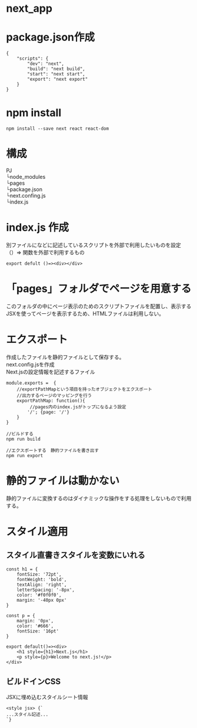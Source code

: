 # next_app

# package.json作成
```
{
    "scripts": {
        "dev": "next",
        "build": "next build",
        "start": "next start",
        "export": "next export"
    }
}
```

# npm install
```
npm install --save next react react-dom
```

# 構成
PJ  
└node_modules  
└pages  
└package.json  
└next.confing.js  
└index.js  

# index.js 作成
別ファイルになどに記述しているスクリプトを外部で利用したいものを設定<br>
（）=> 関数を外部で利用するもの<br>
```
export defult ()=><div></div>
```

# 「pages」フォルダでページを用意する
このフォルダの中にページ表示のためのスクリプトファイルを配置し、表示する<br>
JSXを使ってページを表示するため、HTMLファイルは利用しない。<br>

# エクスポート
作成したファイルを静的ファイルとして保存する。<br>
next.config.jsを作成  
Next.jsの設定情報を記述するファイル  
```
module.exports =  {
    //exportPathMapという項目を持ったオブジェクトをエクスポート
    //出力するページのマッピングを行う
    exportPathMap: function(){
    　　　//pages内のindex.jsがトップになるよう設定
        '/'; {page: '/'}
    }
}
```

```
//ビルドする
npm run build

//エクスポートする　静的ファイルを書き出す
npm run export
```

# 静的ファイルは動かない
静的ファイルに変換するのはダイナミックな操作をする処理をしないもので利用する。

# スタイル適用
## スタイル直書きスタイルを変数にいれる
```
const h1 = {
    fontSize: '72pt',
    fontWeight: 'bold',
    textAlign: 'right',
    letterSpacing: '-8px',
    color: '#f0f0f0',
    margin: '-40px 0px'
}

const p = {
    margin: '0px',
    color: '#666',
    fontSize: '16pt'
}

export default()=><div>
    <h1 style={h1}>Next.js</h1>
    <p style={p}>Welcome to next.js!</p>
</div>
```

## ビルドインCSS
JSXに埋め込むスタイルシート情報
```
<style jsx> {`
...スタイル記述...
`}


